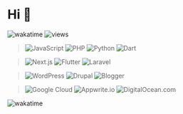 # Hi 👋

![wakatime](https://wakatime.com/badge/user/7b1cde25-1c85-4233-ae84-7cfb34197e47.svg)
![views](https://komarev.com/ghpvc/?username=itsr4wand&label=Profile_views&color=0e75b6&style=flat&base=1586)

> ![JavaScript](https://img.shields.io/badge/-JavaScript-black?style=for-the-badge&logo=javascript)
> ![PHP](https://img.shields.io/badge/-PHP-black?style=for-the-badge&logo=php)
> ![Python](https://img.shields.io/badge/-python-black?style=for-the-badge&logo=python)
> ![Dart](https://img.shields.io/badge/-dart-black?style=for-the-badge&logo=dart)

> ![Next.js](https://img.shields.io/badge/-Next.js-black?style=for-the-badge&logo=next.js)
> ![Flutter](https://img.shields.io/badge/-Flutter-black?style=for-the-badge&logo=flutter)
> ![Laravel](https://img.shields.io/badge/-laravel-black?style=for-the-badge&logo=laravel)

> ![WordPress](https://img.shields.io/badge/-WordPress-black?style=for-the-badge&logo=wordpress)
> ![Drupal](https://img.shields.io/badge/-Drupal-black?style=for-the-badge&logo=drupal)
> ![Blogger](https://img.shields.io/badge/-Blogger-black?style=for-the-badge&logo=blogger)

> ![Google Cloud](https://img.shields.io/badge/-Google_Cloud-black?style=for-the-badge&logo=google-cloud)
> ![Appwrite.io](https://img.shields.io/badge/-Appwrite.io-black?style=for-the-badge&logo=Appwrite)
> ![DigitalOcean.com](https://img.shields.io/badge/-DigitalOcean.io-black?style=for-the-badge&logo=DigitalOcean)

![wakatime](https://wakatime.com/share/@rwd_lol/b6641cb9-20d1-442f-b5d1-f76246fd5a2c.svg)
